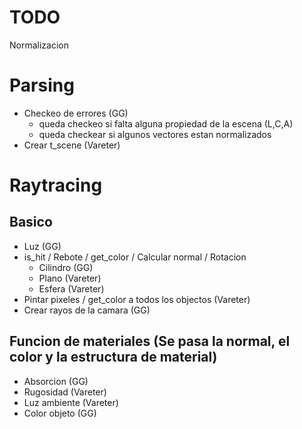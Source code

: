 
# TODO
Normalizacion

# Parsing
- Checkeo de errores (GG)
	* queda checkeo si falta alguna propiedad de la escena (L,C,A)
	* queda checkear si algunos vectores estan normalizados
- Crear t_scene (Vareter)

# Raytracing
## Basico
- Luz (GG)
- is_hit / Rebote / get_color / Calcular normal / Rotacion
  * Cilindro (GG)
  * Plano (Vareter)
  * Esfera (Vareter)
- Pintar pixeles / get_color a todos los objectos (Vareter)
- Crear rayos de la camara (GG)


## Funcion de materiales (Se pasa la normal, el color y la estructura de material)
- Absorcion (GG)
- Rugosidad (Vareter)
- Luz ambiente (Vareter)
- Color objeto (GG)
